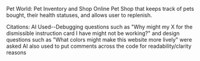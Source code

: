 Pet World: Pet Inventory and Shop
Online Pet Shop that keeps track of pets bought, their health statuses, and allows user to replenish.

Citations:
AI Used--Debugging questions such as "Why might my X for the dismissible instruction card I have might not be working?" and
design questions such as "What colors might make this website more lively" were asked
AI also used to put comments across the code for readability/clarity reasons
